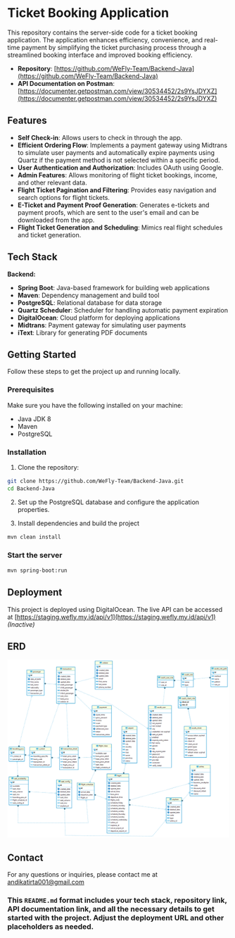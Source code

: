 # Ticket Booking Application

This repository contains the server-side code for a ticket booking application. The application enhances efficiency, convenience, and real-time payment by simplifying the ticket purchasing process through a streamlined booking interface and improved booking efficiency.

- **Repository**: [https://github.com/WeFly-Team/Backend-Java](https://github.com/WeFly-Team/Backend-Java)
- **API Documentation on Postman**: [https://documenter.getpostman.com/view/30534452/2s9YsJDYXZ](https://documenter.getpostman.com/view/30534452/2s9YsJDYXZ)

## Features

- **Self Check-in**: Allows users to check in through the app.
- **Efficient Ordering Flow**: Implements a payment gateway using Midtrans to simulate user payments and automatically expire payments using Quartz if the payment method is not selected within a specific period.
- **User Authentication and Authorization**: Includes OAuth using Google.
- **Admin Features**: Allows monitoring of flight ticket bookings, income, and other relevant data.
- **Flight Ticket Pagination and Filtering**: Provides easy navigation and search options for flight tickets.
- **E-Ticket and Payment Proof Generation**: Generates e-tickets and payment proofs, which are sent to the user's email and can be downloaded from the app.
- **Flight Ticket Generation and Scheduling**: Mimics real flight schedules and ticket generation.

## Tech Stack

**Backend:**
- **Spring Boot**: Java-based framework for building web applications
- **Maven**: Dependency management and build tool
- **PostgreSQL**: Relational database for data storage
- **Quartz Scheduler**: Scheduler for handling automatic payment expiration
- **DigitalOcean**: Cloud platform for deploying applications
- **Midtrans**: Payment gateway for simulating user payments
- **iText**: Library for generating PDF documents

## Getting Started

Follow these steps to get the project up and running locally.

### Prerequisites

Make sure you have the following installed on your machine:

- Java JDK 8
- Maven
- PostgreSQL

### Installation

1. Clone the repository:

```bash
git clone https://github.com/WeFly-Team/Backend-Java.git
cd Backend-Java
```

2. Set up the PostgreSQL database and configure the application properties.

3. Install dependencies and build the project
```bash
mvn clean install
```

### Start the server

```bash
mvn spring-boot:run
```

## Deployment

This project is deployed using DigitalOcean. The live API can be accessed at [https://staging.wefly.my.id/api/v1](https://staging.wefly.my.id/api/v1) *(Inactive)*

## ERD

![ERD](./public/images/ERD.png)

## Contact

For any questions or inquiries, please contact me at [andikatirta001@gmail.com](mailto:andikatirta001@gmail.com)


### This `README.md` format includes your tech stack, repository link, API documentation link, and all the necessary details to get started with the project. Adjust the deployment URL and other placeholders as needed.
